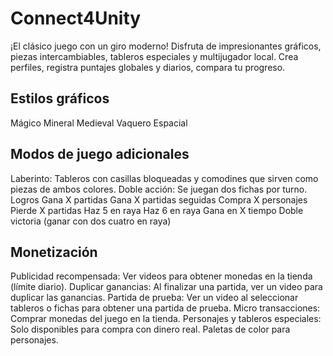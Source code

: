 # Connect4Unity
 ¡El clásico juego con un giro moderno! Disfruta de impresionantes gráficos, piezas intercambiables, tableros especiales y multijugador local. Crea perfiles, registra puntajes globales y diarios, compara tu progreso.
 
## Estilos gráficos
Mágico
Mineral
Medieval
Vaquero
Espacial

## Modos de juego adicionales
Laberinto: Tableros con casillas bloqueadas y comodines que sirven como piezas de ambos colores.
Doble acción: Se juegan dos fichas por turno.
Logros
Gana X partidas
Gana X partidas seguidas
Compra X personajes
Pierde X partidas
Haz 5 en raya
Haz 6 en raya
Gana en X tiempo
Doble victoria (ganar con dos cuatro en raya)

## Monetización
Publicidad recompensada: Ver videos para obtener monedas en la tienda (límite diario).
Duplicar ganancias: Al finalizar una partida, ver un video para duplicar las ganancias.
Partida de prueba: Ver un video al seleccionar tableros o fichas para obtener una partida de prueba.
Micro transacciones: Comprar monedas del juego en la tienda.
Personajes y tableros especiales: Solo disponibles para compra con dinero real.
Paletas de color para personajes.

